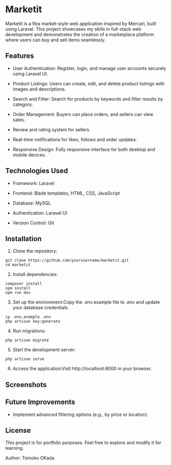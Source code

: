 # Marketit

Marketit is a flea market-style web application inspired by Mercari, built using Laravel. This project showcases my skills in full-stack web development and demonstrates the creation of a marketplace platform where users can buy and sell items seamlessly.

## Features

- User Authentication: Register, login, and manage user accounts securely using Laravel UI.

- Product Listings: Users can create, edit, and delete product listings with images and descriptions.

- Search and Filter: Search for products by keywords and filter results by category.

- Order Management: Buyers can place orders, and sellers can view sales.

- Review and rating system for sellers.

- Real-time notifications for likes, follows and order updates.

- Responsive Design: Fully responsive interface for both desktop and mobile devices.

## Technologies Used

- Framework: Laravel

- Frontend: Blade templates, HTML, CSS, JavaScript

- Database: MySQL

- Authentication: Laravel UI

- Version Control: Git

## Installation

1. Clone the repository:

```
git clone https://github.com/yourusername/marketit.git
cd marketit
```

2. Install dependencies:

```
composer install
npm install
npm run dev
```

3. Set up the environment:Copy the .env.example file to .env and update your database credentials.

```
cp .env.example .env
php artisan key:generate
```

4. Run migrations:

```
php artisan migrate
```

5. Start the development server:

```
php artisan serve
```

6. Access the application:Visit http://localhost:8000 in your browser.

## Screenshots


## Future Improvements

- Implement advanced filtering options (e.g., by price or location).


## License

This project is for portfolio purposes. Feel free to explore and modify it for learning.

Author: Tomoko OKada 
